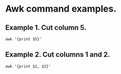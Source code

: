 # Awk command examples.  

## Example 1. Cut column 5.  
```
awk '{print $5}' 
```

## Example 2. Cut columns 1 and 2.  
```
awk '{print $1, $2}'
```

